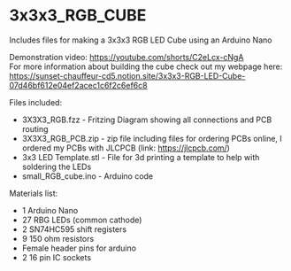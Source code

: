 # 3x3x3_RGB_CUBE
Includes files for making a 3x3x3 RGB LED Cube using an Arduino Nano

Demonstration video: https://youtube.com/shorts/C2eLcx-cNgA     
For more information about building the cube check out my webpage here: https://sunset-chauffeur-cd5.notion.site/3x3x3-RGB-LED-Cube-07d46bf612e04ef2acec1c6f2c6ef6c8

Files included:
- 3X3X3_RGB.fzz - Fritzing Diagram showing all connections and PCB routing
- 3X3X3_RGB_PCB.zip - zip file including files for ordering PCBs online, I ordered my PCBs with JLCPCB (link: https://jlcpcb.com/)
- 3x3 LED Template.stl - File for 3d printing a template to help with soldering the LEDs
- small_RGB_cube.ino - Arduino code

Materials list:
- 1 Arduino Nano
- 27 RBG LEDs (common cathode)
- 2 SN74HC595 shift registers
- 9 150 ohm resistors
- Female header pins for arduino
- 2 16 pin IC sockets

  
